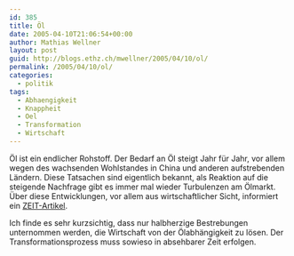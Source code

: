 ```yaml
---
id: 385
title: Öl
date: 2005-04-10T21:06:54+00:00
author: Mathias Wellner
layout: post
guid: http://blogs.ethz.ch/mwellner/2005/04/10/ol/
permalink: /2005/04/10/ol/
categories:
  - politik
tags:
  - Abhaengigkeit
  - Knappheit
  - Oel
  - Transformation
  - Wirtschaft
---
```

Öl ist ein endlicher Rohstoff. Der Bedarf an Öl steigt Jahr für Jahr, vor allem wegen des wachsenden Wohlstandes in China und anderen aufstrebenden Ländern. Diese Tatsachen sind eigentlich bekannt, als Reaktion auf die steigende Nachfrage gibt es immer mal wieder Turbulenzen am Ölmarkt. Über diese Entwicklungen, vor allem aus wirtschaftlicher Sicht, informiert ein [ZEIT-Artikel](http://www.zeit.de/2005/15/oel).

Ich finde es sehr kurzsichtig, dass nur halbherzige Bestrebungen unternommen werden, die Wirtschaft von der Ölabhängigkeit zu lösen. Der Transformationsprozess muss sowieso in absehbarer Zeit erfolgen.